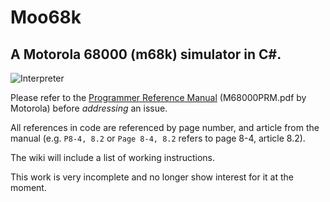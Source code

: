 # Moo68k
## A Motorola 68000 (m68k) simulator in C#.

![Interpreter](https://dd86k.github.io/imgs/moo0.png)

Please refer to the [Programmer Reference Manual](https://www.nxp.com/files/archives/doc/ref_manual/M68000PRM.pdf) (M68000PRM.pdf by Motorola) before _addressing_ an issue.

All references in code are referenced by page number, and article from the manual (e.g. `P8-4, 8.2` or `Page 8-4, 8.2` refers to page 8-4, article 8.2).

The wiki will include a list of working instructions.

This work is very incomplete and no longer show interest for it at the moment.
